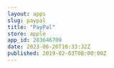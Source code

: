 ```yaml
---
layout: apps
slug: paypal
title: "PayPal"
store: apple
app_id: 283646709
date: 2023-06-26T16:33:32Z
published: 2019-02-03T08:00:00Z
---
```

